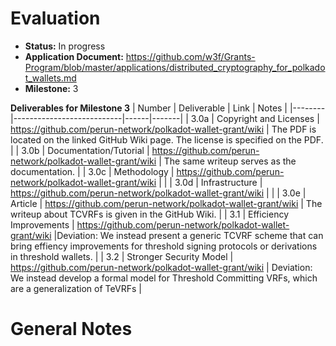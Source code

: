 # Evaluation

- **Status:** In progress
- **Application Document:** https://github.com/w3f/Grants-Program/blob/master/applications/distributed_cryptography_for_polkadot_wallets.md
- **Milestone:** 3

**Deliverables for Milestone 3**
| Number | Deliverable              | Link | Notes |
|--------|---------------------------|------|-------|
| 3.0a   | Copyright and Licenses    | https://github.com/perun-network/polkadot-wallet-grant/wiki | The PDF is located on the linked GitHub Wiki page. The license is specified on the PDF. |
| 3.0b   | Documentation/Tutorial    | https://github.com/perun-network/polkadot-wallet-grant/wiki | The same writeup serves as the documentation. |
| 3.0c   | Methodology               | https://github.com/perun-network/polkadot-wallet-grant/wiki |       |
| 3.0d   | Infrastructure            | https://github.com/perun-network/polkadot-wallet-grant/wiki |       |
| 3.0e   | Article                   | https://github.com/perun-network/polkadot-wallet-grant/wiki | The writeup about TCVRFs is given in the GitHub Wiki. |
| 3.1    | Efficiency Improvements   | https://github.com/perun-network/polkadot-wallet-grant/wiki |Deviation: We instead present a generic TCVRF scheme that can bring effiency improvements for threshold signing protocols or derivations in threshold wallets.      |
| 3.2    | Stronger Security Model   | https://github.com/perun-network/polkadot-wallet-grant/wiki | Deviation: We instead develop a formal model for Threshold Committing VRFs, which are a generalization of TeVRFs |

# General Notes
